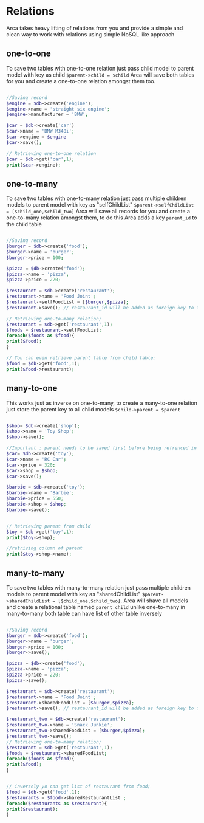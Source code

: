 # Relations
Arca takes heavy lifting of relations from you and provide a simple and clean way to work with relations using simple NoSQL like approach 

## one-to-one

To save two tables with one-to-one relation just pass child model to parent model with key as child `$parent->child = $child` Arca will save both tables for you and create a one-to-one relation amongst them too.

```php

//Saving record
$engine = $db->create('engine');
$engine->name = 'straight six engine';
$engine->manufacturer = 'BMW';

$car = $db->create('car')
$car->name = 'BMW M340i';
$car->engine = $engine
$car->save();

// Retrieving one-to-one relation 
$car = $db->get('car',1);
print($car->engine);

```

## one-to-many
To save two tables with one-to-many relation just pass multiple children models to parent model with key as "selfChildList"
`$parent->selfChildList = [$child_one,$child_two]` Arca will save all records for you and create a one-to-many relation amongst them, to do this Arca adds a key `parent_id` to the child table

```php

//Saving record
$burger = $db->create('food');
$burger->name = 'burger';
$burger->price = 100;

$pizza = $db->create('food');
$pizza->name = 'pizza';
$pizza->price = 220;

$restaurant = $db->create('restaurant');
$restaurant->name = 'Food Joint';
$restaurant->selfFoodList = [$burger,$pizza];
$restaurant->save(); // restaurant_id will be added as foreign key to food table

// Retrieving one-to-many relation;
$restaurant = $db->get('restaurant',1);
$foods = $restaurant->selfFoodList;
foreach($foods as $food){
print($food);
}

// You can even retrieve parent table from child table;
$food = $db->get('food',1);
print($food->restaurant);  

```

## many-to-one
This works just as inverse on one-to-many, to create a many-to-one relation just store the parent key to all child models `$child->parent = $parent`

```php

$shop= $db->create('shop');
$shop->name = 'Toy Shop';
$shop->save();

//Important : parent needs to be saved first before being refrenced in child
$car= $db->create('toy');
$car->name = 'RC Car';
$car->price = 320;
$car->shop = $shop;
$car->save();

$barbie = $db->create('toy');
$barbie->name = 'Barbie';
$barbie->price = 550;
$barbie->shop = $shop;
$barbie->save();


// Retrieving parent from child
$toy = $db->get('toy',1);
print($toy->shop);

//retriving column of parent
print($toy->shop->name);  

```

## many-to-many
To save two tables with many-to-many relation just pass multiple children models to parent model with key as "sharedChildList"
`$parent->sharedChildList = [$child_one,$child_two]`. Arca will shave all models and create a relational table named `parent_child`
unlike one-to-many in many-to-many both table can have list of other table inversely

```php

//Saving record
$burger = $db->create('food');
$burger->name = 'burger';
$burger->price = 100;
$burger->save();

$pizza = $db->create('food');
$pizza->name = 'pizza';
$pizza->price = 220;
$pizza->save();

$restaurant = $db->create('restaurant');
$restaurant->name = 'Food Joint';
$restaurant->sharedFoodList = [$burger,$pizza];
$restaurant->save(); // restaurant_id will be added as foreign key to food table

$restaurant_two = $db->create('restaurant');
$restaurant_two->name = 'Snack Junkie';
$restaurant_two->sharedFoodList = [$burger,$pizza];
$restaurant_two->save();
// Retrieving one-to-many relation;
$restaurant = $db->get('restaurant',1);
$foods = $restaurant->sharedFoodList;
foreach($foods as $food){
print($food);
}


// inversely yo can get list of restaurant from food;
$food = $db->get('food',1);
$restaurants = $food->sharedRestaurantList ;
foreach($restaurants as $restaurant){
print($restaurant);
}


```